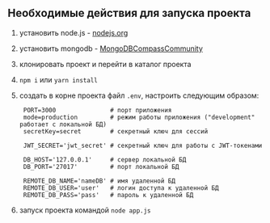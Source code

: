 ## Необходимые действия для запуска проекта

1. установить node.js - [nodejs.org](https://nodejs.org/ "Node.JS")
2. установить mongodb - [MongoDBCompassCommunity](https://www.mongodb.com/download-center/compass "MongoDB Compass")
3. клонировать проект и перейти в каталог проекта
4. `npm i` или `yarn install` 
5. создать в корне проекта файл `.env`, настроить следующим образом:  
   
   ```dotnetcli
    PORT=3000               # порт приложения
    mode=production         # режим работы приложения ("development" работает с локальной БД)
    secretKey=secret        # секретный ключ для сессий

    JWT_SECRET='jwt_secret' # секретный ключ для работы с JWT-токенами

    DB_HOST='127.0.0.1'     # сервер локальной БД
    DB_PORT='27017'         # порт локальной БД

    REMOTE_DB_NAME='nameDB' # имя удаленной БД
    REMOTE_DB_USER='user'   # логин доступа к удаленной БД
    REMOTE_DB_PASS='pass'   # пароль к удаленной БД
   ```

6. запуск проекта командой `node app.js`
